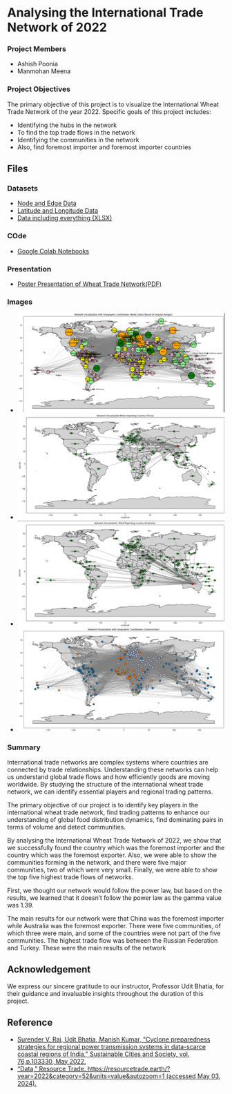 # Analysing the International Trade Network of 2022

### Project Members
- Ashish Poonia
- Manmohan Meena

### Project Objectives

The primary objective of this project is to visualize the International Wheat Trade Network of the year 2022. Specific goals of this project includes:

- Identifying the hubs in the network
- To find the top trade flows in the network
- Identifying the communities in the network
- Also, find foremost importer and foremost importer countries

## Files

### Datasets

- [Node and Edge Data](https://github.com/ashishpoonia369/Wheat-International-Trade-Network-2022-/blob/main/Nodes_Edges.csv)
- [Latitude and Longitude Data](https://github.com/ashishpoonia369/Wheat-International-Trade-Network-2022-/blob/main/lat_lon.csv)
- [Data including everything (XLSX)](https://github.com/ashishpoonia369/Wheat-International-Trade-Network-2022-/blob/main/resourcetradeearth-all-all-52-2022.xlsx)

### COde

- [Google Colab Notebooks](https://github.com/ashishpoonia369/Wheat-International-Trade-Network-2022-/blob/main/project_network.ipynb)

### Presentation

- [Poster Presentation of Wheat Trade Network(PDF)](https://github.com/ashishpoonia369/Wheat-International-Trade-Network-2022-/blob/main/Poster_Presentation.pdf)

### Images

- ![Network According to Geographic Layout](https://github.com/ashishpoonia369/Wheat-International-Trade-Network-2022-/blob/main/Wheat_%20Network.png)
- ![Foremost Importer](https://github.com/ashishpoonia369/Wheat-International-Trade-Network-2022-/blob/main/Foremost%20Importer.png)
- ![Foremost Exporter](https://github.com/ashishpoonia369/Wheat-International-Trade-Network-2022-/blob/main/Foremost%20Exporter.png)
- ![Identying Communities](https://github.com/ashishpoonia369/Wheat-International-Trade-Network-2022-/blob/main/Communities.png)

### Summary

International trade networks are complex systems where countries are connected by trade relationships. Understanding these networks can help us understand global trade flows and how efficiently goods are moving worldwide. By studying the structure of the international wheat trade network, we can identify essential players and regional trading patterns.

The primary objective of our project is to identify key players in the international wheat trade network, find trading patterns to enhance our understanding of global food distribution dynamics, find dominating pairs in terms of volume and detect communities.

By analysing the International Wheat Trade Network of 2022, we show that we successfully found the country which was the foremost importer and the country which was the foremost exporter. Also, we were able to show the communities forming in the network, and there were five major communities, two of which were very small. Finally, we were able to show the top five highest trade flows of networks.

First, we thought our network would follow the power law, but based on the results, we learned that it doesn’t follow the power law as the gamma value was 1.39.

The main results for our network were that China was the foremost importer while Australia was the foremost exporter. There were five communities, of which three were main, and some of the countries were not part of the five communities. The highest trade flow was between the Russian Federation and Turkey. These were the main results of the network

## Acknowledgement

We express our sincere gratitude to our instructor, Professor Udit Bhatia, for their guidance and invaluable insights throughout the duration of this project. 

## Reference

- [Surender V. Raj, Udit Bhatia, Manish Kumar, "Cyclone preparedness strategies for regional power transmission systems in data-scarce coastal regions of India," Sustainable Cities and Society, vol. 76,p.103330, May 2022.](https://www.sciencedirect.com/science/article/abs/pii/S2212420922001765)
- [“Data,” Resource Trade. https://resourcetrade.earth/?year=2022&category=52&units=value&autozoom=1 (accessed May 03, 2024).](https://resourcetrade.earth/?year=2022&category=52&units=value&autozoom=1)
